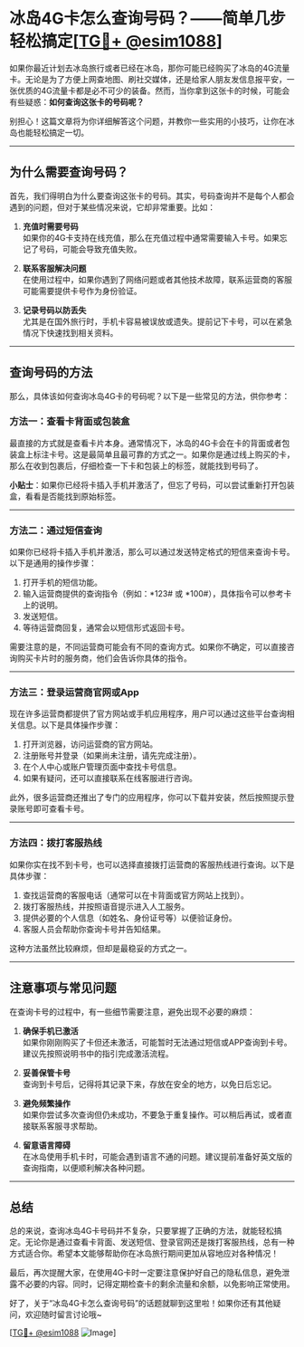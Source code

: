 # 冰岛4G卡怎么查询号码？——简单几步轻松搞定[[TG💪+ @esim1088](https://t.me/s/esim1088)]

如果你最近计划去冰岛旅行或者已经在冰岛，那你可能已经购买了冰岛的4G流量卡。无论是为了方便上网查地图、刷社交媒体，还是给家人朋友发信息报平安，一张优质的4G流量卡都是必不可少的装备。然而，当你拿到这张卡的时候，可能会有些疑惑：**如何查询这张卡的号码呢？**

别担心！这篇文章将为你详细解答这个问题，并教你一些实用的小技巧，让你在冰岛也能轻松搞定一切。

---

## 为什么需要查询号码？

首先，我们得明白为什么要查询这张卡的号码。其实，号码查询并不是每个人都会遇到的问题，但对于某些情况来说，它却非常重要。比如：

1. **充值时需要号码**  
   如果你的4G卡支持在线充值，那么在充值过程中通常需要输入卡号。如果忘记了号码，可能会导致充值失败。

2. **联系客服解决问题**  
   在使用过程中，如果你遇到了网络问题或者其他技术故障，联系运营商的客服可能需要提供卡号作为身份验证。

3. **记录号码以防丢失**  
   尤其是在国外旅行时，手机卡容易被误放或遗失。提前记下卡号，可以在紧急情况下快速找到相关资料。

---

## 查询号码的方法

那么，具体该如何查询冰岛4G卡的号码呢？以下是一些常见的方法，供你参考：

### 方法一：查看卡背面或包装盒

最直接的方式就是查看卡片本身。通常情况下，冰岛的4G卡会在卡的背面或者包装盒上标注卡号。这是最简单且最可靠的方式之一。如果你是通过线上购买的卡，那么在收到包裹后，仔细检查一下卡和包装上的标签，就能找到号码了。

**小贴士**：如果你已经将卡插入手机并激活了，但忘了号码，可以尝试重新打开包装盒，看看是否能找到原始标签。

---

### 方法二：通过短信查询

如果你已经将卡插入手机并激活，那么可以通过发送特定格式的短信来查询卡号。以下是通用的操作步骤：

1. 打开手机的短信功能。
2. 输入运营商提供的查询指令（例如：*123# 或 *100#），具体指令可以参考卡上的说明。
3. 发送短信。
4. 等待运营商回复，通常会以短信形式返回卡号。

需要注意的是，不同运营商可能会有不同的查询方式。如果你不确定，可以直接咨询购买卡片时的服务商，他们会告诉你具体的指令。

---

### 方法三：登录运营商官网或App

现在许多运营商都提供了官方网站或手机应用程序，用户可以通过这些平台查询相关信息。以下是具体操作步骤：

1. 打开浏览器，访问运营商的官方网站。
2. 注册账号并登录（如果尚未注册，请先完成注册）。
3. 在个人中心或账户管理页面中查找卡号信息。
4. 如果有疑问，还可以直接联系在线客服进行咨询。

此外，很多运营商还推出了专门的应用程序，你可以下载并安装，然后按照提示登录账号即可查看卡号。

---

### 方法四：拨打客服热线

如果你实在找不到卡号，也可以选择直接拨打运营商的客服热线进行查询。以下是具体步骤：

1. 查找运营商的客服电话（通常可以在卡背面或官方网站上找到）。
2. 拨打客服热线，并按照语音提示进入人工服务。
3. 提供必要的个人信息（如姓名、身份证号等）以便验证身份。
4. 客服人员会帮助你查询卡号并告知结果。

这种方法虽然比较麻烦，但却是最稳妥的方式之一。

---

## 注意事项与常见问题

在查询卡号的过程中，有一些细节需要注意，避免出现不必要的麻烦：

1. **确保手机已激活**  
   如果你刚刚购买了卡但还未激活，可能暂时无法通过短信或APP查询到卡号。建议先按照说明书中的指引完成激活流程。

2. **妥善保管卡号**  
   查询到卡号后，记得将其记录下来，存放在安全的地方，以免日后忘记。

3. **避免频繁操作**  
   如果你尝试多次查询但仍未成功，不要急于重复操作。可以稍后再试，或者直接联系客服寻求帮助。

4. **留意语言障碍**  
   在冰岛使用手机卡时，可能会遇到语言不通的问题。建议提前准备好英文版的查询指南，以便顺利解决各种问题。

---

## 总结

总的来说，查询冰岛4G卡号码并不复杂，只要掌握了正确的方法，就能轻松搞定。无论你是通过查看卡背面、发送短信、登录官网还是拨打客服热线，总有一种方式适合你。希望本文能够帮助你在冰岛旅行期间更加从容地应对各种情况！

最后，再次提醒大家，在使用4G卡时一定要注意保护好自己的隐私信息，避免泄露不必要的内容。同时，记得定期检查卡的剩余流量和余额，以免影响正常使用。

好了，关于“冰岛4G卡怎么查询号码”的话题就聊到这里啦！如果你还有其他疑问，欢迎随时留言讨论哦~

[[TG💪+ @esim1088](https://t.me/s/esim1088) ![Image](https://i.postimg.cc/4NQfJmqS/Snipaste-2025-05-13-00-14-12.png)]